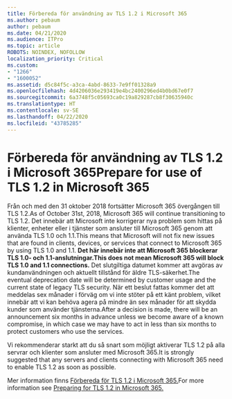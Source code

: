 ```yaml
---
title: Förbereda för användning av TLS 1.2 i Microsoft 365
ms.author: pebaum
author: pebaum
ms.date: 04/21/2020
ms.audience: ITPro
ms.topic: article
ROBOTS: NOINDEX, NOFOLLOW
localization_priority: Critical
ms.custom:
- "1266"
- "1600052"
ms.assetid: d5c84f5c-a3ca-4abd-8633-7e9ff01328a9
ms.openlocfilehash: 4d4206036e293419e4bc2400296ed4b0bd67e0f7
ms.sourcegitcommit: 6a3748f5c05693ca0c19a829287cb8f30635940c
ms.translationtype: HT
ms.contentlocale: sv-SE
ms.lasthandoff: 04/22/2020
ms.locfileid: "43785285"
---
```

# <a name="prepare-for-use-of-tls-12-in-microsoft-365"></a><span data-ttu-id="9c552-102">Förbereda för användning av TLS 1.2 i Microsoft 365</span><span class="sxs-lookup"><span data-stu-id="9c552-102">Prepare for use of TLS 1.2 in Microsoft 365</span></span>

<span data-ttu-id="9c552-103">Från och med den 31 oktober 2018 fortsätter Microsoft 365 övergången till TLS 1.2.</span><span class="sxs-lookup"><span data-stu-id="9c552-103">As of October 31st, 2018, Microsoft 365 will continue transitioning to TLS 1.2.</span></span> <span data-ttu-id="9c552-104">Det innebär att Microsoft inte korrigerar nya problem som hittas på klienter, enheter eller i tjänster som ansluter till Microsoft 365 genom att använda TLS 1.0 och 1.1.</span><span class="sxs-lookup"><span data-stu-id="9c552-104">This means that Microsoft will not fix new issues that are found in clients, devices, or services that connect to Microsoft 365 by using TLS 1.0 and 1.1.</span></span> <span data-ttu-id="9c552-105">**Det här innebär inte att Microsoft 365 blockerar TLS 1.0- och 1.1-anslutningar.**</span><span class="sxs-lookup"><span data-stu-id="9c552-105">**This does not mean Microsoft 365 will block TLS 1.0 and 1.1 connections.**</span></span> <span data-ttu-id="9c552-106">Det slutgiltiga datumet kommer att avgöras av kundanvändningen och aktuellt tillstånd för äldre TLS-säkerhet.</span><span class="sxs-lookup"><span data-stu-id="9c552-106">The eventual deprecation date will be determined by customer usage and the current state of legacy TLS security.</span></span> <span data-ttu-id="9c552-107">När ett beslut fattas kommer det att meddelas sex månader i förväg om vi inte stöter på ett känt problem, vilket innebär att vi kan behöva agera på mindre än sex månader för att skydda kunder som använder tjänsterna.</span><span class="sxs-lookup"><span data-stu-id="9c552-107">After a decision is made, there will be an announcement six months in advance unless we become aware of a known compromise, in which case we may have to act in less than six months to protect customers who use the services.</span></span>
  
<span data-ttu-id="9c552-108">Vi rekommenderar starkt att du så snart som möjligt aktiverar TLS 1.2 på alla servrar och klienter som ansluter med Microsoft 365.</span><span class="sxs-lookup"><span data-stu-id="9c552-108">It is strongly suggested that any servers and clients connecting with Microsoft 365 need to enable TLS 1.2 as soon as possible.</span></span>
  
<span data-ttu-id="9c552-109">Mer information finns [Förbereda för TLS 1.2 i Microsoft 365.](https://support.microsoft.com/help/4057306/preparing-for-tls-1-2-in-office-365)</span><span class="sxs-lookup"><span data-stu-id="9c552-109">For more information see [Preparing for TLS 1.2 in Microsoft 365.](https://support.microsoft.com/help/4057306/preparing-for-tls-1-2-in-office-365)</span></span>
  